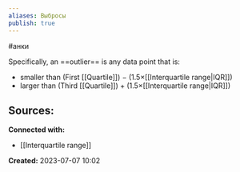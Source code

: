 ```yaml
---
aliases: Выбросы
publish: true
---
```

#анки

Specifically, an ==outlier== is any data point that is:
- smaller than (First [[Quartile]]) − (1.5×[[Interquartile range|IQR]])
- larger than (Third [[Quartile]]) + (1.5×[[Interquartile range|IQR]])




**Sources:**
- 


**Connected with:**
- [[Interquartile range]]



**Created:** 2023-07-07 10:02